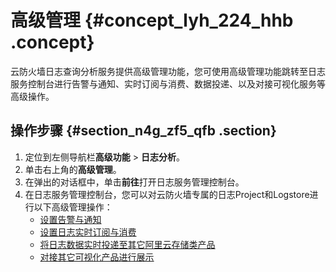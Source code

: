 # 高级管理 {#concept_lyh_224_hhb .concept}

云防火墙日志查询分析服务提供高级管理功能，您可使用高级管理功能跳转至日志服务控制台进行告警与通知、实时订阅与消费、数据投递、以及对接可视化服务等高级操作。

## 操作步骤 {#section_n4g_zf5_qfb .section}

1.  定位到左侧导航栏**高级功能** \> **日志分析**。
2.  单击右上角的**高级管理**。
3.  在弹出的对话框中，单击**前往**打开日志服务管理控制台。
4.  在日志服务管理控制台，您可以对云防火墙专属的日志Project和Logstore进行以下高级管理操作：
    -   [设置告警与通知](../../../../intl.zh-CN/告警/简介.md#)
    -   [设置日志实时订阅与消费](../../../../intl.zh-CN/实时消费/简介.md#)
    -   [将日志数据实时投递至其它阿里云存储类产品](../../../../intl.zh-CN/数据投递/简介.md#)
    -   [对接其它可视化产品进行展示](../../../../intl.zh-CN/查询与分析/可视化分析/其他可视化方案/对接Grafana.md#)

